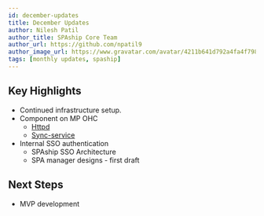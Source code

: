 ```yaml
---
id: december-updates
title: December Updates
author: Nilesh Patil
author_title: SPAship Core Team
author_url: https://github.com/npatil9
author_image_url: https://www.gravatar.com/avatar/4211b641d792a4fa4f79890d7c72daf9
tags: [monthly updates, spaship]
---
```


## Key Highlights

- Continued infrastructure setup.
- Component on MP OHC
  - [Httpd](https://httpd-cpops-dev.ext.us-west.dc.preprod.paas.redhat.com)
  - [Sync-service](https://sync-service-cpops-dev.ext.us-west.dc.preprod.paas.redhat.com/deploy)
- Internal SSO authentication
  - SPAship SSO Architecture
  - SPA manager designs - first draft

## Next Steps

- MVP development
